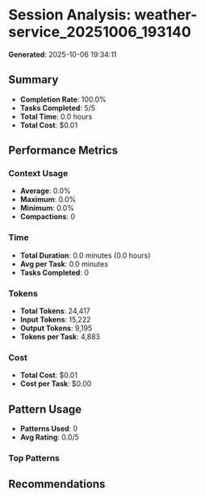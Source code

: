 # Session Analysis: weather-service_20251006_193140

**Generated**: 2025-10-06 19:34:11

## Summary

- **Completion Rate**: 100.0%
- **Tasks Completed**: 5/5
- **Total Time**: 0.0 hours
- **Total Cost**: $0.01

## Performance Metrics

### Context Usage
- **Average**: 0.0%
- **Maximum**: 0.0%
- **Minimum**: 0.0%
- **Compactions**: 0

### Time
- **Total Duration**: 0.0 minutes (0.0 hours)
- **Avg per Task**: 0.0 minutes
- **Tasks Completed**: 0

### Tokens
- **Total Tokens**: 24,417
- **Input Tokens**: 15,222
- **Output Tokens**: 9,195
- **Tokens per Task**: 4,883

### Cost
- **Total Cost**: $0.01
- **Cost per Task**: $0.00

## Pattern Usage

- **Patterns Used**: 0
- **Avg Rating**: 0.0/5

### Top Patterns

## Recommendations

